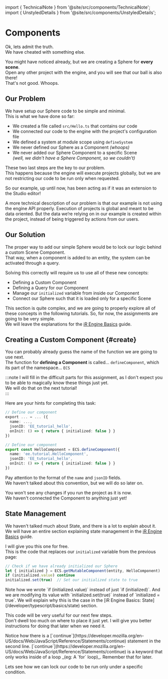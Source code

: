 import { TechnicalNote } from '@site/src/components/TechnicalNote';
import { UnstyledDetails } from '@site/src/components/UnstyledDetails';

# Components
Ok, lets admit the truth.  
We have cheated with something else.  

You might have noticed already, but we are creating a Sphere for **every scene**.  
Open any other project with the engine, and you will see that our ball is also there!  
That's not good. Whoops.  

## Our Problem
We have setup our Sphere code to be simple and minimal.  
This is what we have done so far:  
- We created a file called `src/Hello.ts` that contains our code
- We connected our code to the engine with the project's configuration file
- We defined a system at module scope using `defineSystem`
- We never defined our Sphere as a Component  _(whoops)_
- We never added our Sphere Component to a specific Scene  
  _(well, we didn't have a Sphere Component, so we couldn't)_

These two last steps are the key to our problem.  
This happens because the engine will execute projects globally, but we are not restricting our code to be run only when requested.  

So our example, up until now, has been acting as if it was an extension to the Studio editor!  

<TechnicalNote>
A more technical description of our problem is that our example is not using the engine API properly.   
Execution of projects is global and meant to be data oriented.  
But the data we’re relying on in our example is created within the project, instead of being triggered by actions from our users.  
</TechnicalNote>

## Our Solution
The proper way to add our simple Sphere would be to lock our logic behind a custom Scene Component.  
That way, when a component is added to an entity, the system can be activated through a query.  

Solving this correctly will require us to use all of these new concepts:
- Defining a Custom Component
- Defining a Query for our Component
- Manage our `initialized` variable from inside our Component
- Connect our Sphere such that it is loaded only for a specific Scene

This section is quite complex, and we are going to properly explore all of these concepts in the following tutorials. So, for now, the assignments are going to be very simple.  
We will leave the explanations for the [iR Engine Basics](/developer/typescript/basics) guide.  

## Creating a Custom Component {#create}
You can probably already guess the name of the function we are going to use next.  
The function for **defining a Component** is called...
<UnstyledDetails title="Spoiler">
`defineComponent`, which its part of the namespace... <UnstyledDetails title="Spoiler 2">`ECS`</UnstyledDetails>
</UnstyledDetails>

:::note
I will fill in the difficult parts for this assignment, as I don't expect you to be able to magically know these things just yet.  
We will do that on the next tutorial!  
:::

Here are your hints for completing this task:
```ts
// Define our component
export ... = ... ({
  name: ...,
  jsonID: 'EE_tutorial_hello',
  onInit: () => { return { initialized: false } }
})
```
<TechnicalNote title="Solution">

```ts
// Define our component
export const HelloComponent = ECS.defineComponent({
  name: 'ee.tutorial.HelloComponent',
  jsonID: 'EE_tutorial_hello',
  onInit: () => { return { initialized: false } }
})
```
Pay attention to the format of the `name` and `jsonID` fields.  
We haven't talked about this convention, but we will do so later on.  
</TechnicalNote>

You won't see any changes if you run the project as it is now.  
We haven't connected the Component to anything just yet!  

## State Management
We haven't talked much about State, and there is a lot to explain about it.  
We will have an entire section explaining state management in the [iR Engine Basics](/developer/typescript/basics/state) guide.  

I will give you this one for free.  
This is the code that replaces our `initialized` variable from the previous page:  
```ts
// Check if we have already initialized our Sphere
let { initialized } = ECS.getMutableComponent(entity, HelloComponent)
if (initialized.value) continue
initialized.set(true)  // Set our initialized state to true
```
<TechnicalNote title="Note">
Note how we wrote `if (initialized.value)` instead of just `if (initialized)`.  
And we are modifying its value with `initialized.set(true)` instead of `initialized = true`.  
We will explain why this is the case in the [iR Engine Basics: State](/developer/typescript/basics/state) section.  
</TechnicalNote>

This code will be very useful for our next few steps.  
Don't dwell too much on where to place it just yet. I will give you better instructions for doing that later when we need it.  

<TechnicalNote title="Hint">
Notice how there is a [`continue`](https://developer.mozilla.org/en-US/docs/Web/JavaScript/Reference/Statements/continue) statement in the second line.  
[`continue`](https://developer.mozilla.org/en-US/docs/Web/JavaScript/Reference/Statements/continue) is a keyword that only works inside of a loop _(eg: A `for` loop)_.  
Remember that for later.  
</TechnicalNote>

Lets see how we can lock our code to be run only under a specific condition.  

